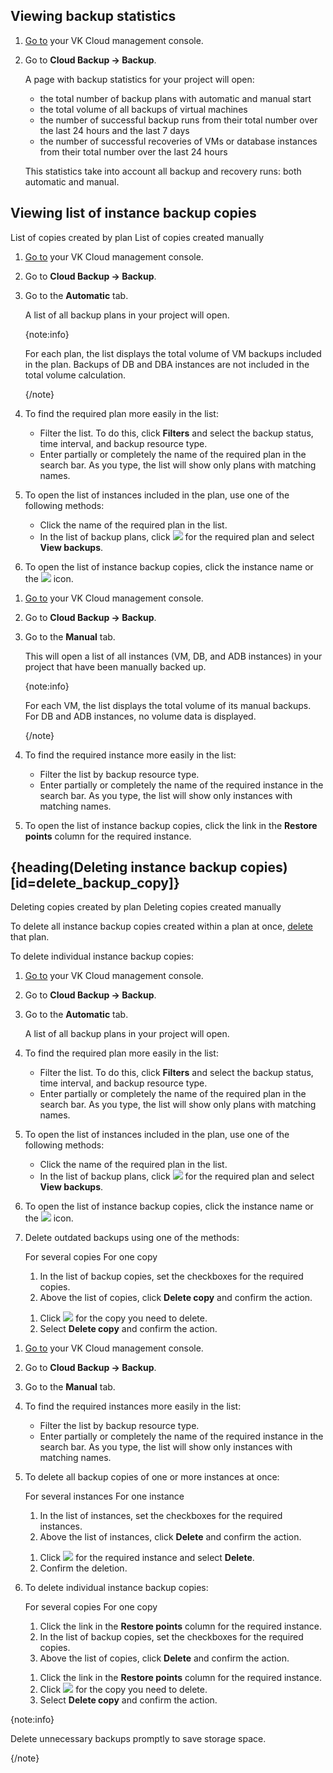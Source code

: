 ## Viewing backup statistics

1. [Go to](https://msk.cloud.vk.com/app/en/) your VK Cloud management console.
1. Go to **Cloud Backup → Backup**.

   A page with backup statistics for your project will open:

   * the total number of backup plans with automatic and manual start
   * the total volume of all backups of virtual machines
   * the number of successful backup runs from their total number over the last 24 hours and the last 7 days
   * the number of successful recoveries of VMs or database instances from their total number over the last 24 hours

   This statistics take into account all backup and recovery runs: both automatic and manual.

## Viewing list of instance backup copies

<tabs>
<tablist>
<tab>List of copies created by plan</tab>
<tab>List of copies created manually</tab>
</tablist>
<tabpanel>

1. [Go to](https://msk.cloud.vk.com/app/en/) your VK Cloud management console.
1. Go to **Cloud Backup → Backup**.
1. Go to the **Automatic** tab.

   A list of all backup plans in your project will open.

   {note:info}

   For each plan, the list displays the total volume of VM backups included in the plan. Backups of DB and DBA instances are not included in the total volume calculation.

   {/note}

1. To find the required plan more easily in the list:

    * Filter the list. To do this, click **Filters** and select the backup status, time interval, and backup resource type.
    * Enter partially or completely the name of the required plan in the search bar. As you type, the list will show only plans with matching names.

1. To open the list of instances included in the plan, use one of the following methods:

   * Click the name of the required plan in the list.
   * In the list of backup plans, click ![ ](/en/assets/more-icon.svg "inline") for the required plan and select **View backups**.

1. To open the list of instance backup copies, click the instance name or the ![ ](/en/assets/right-arrow-icon.svg "inline") icon.

</tabpanel>
<tabpanel>

1. [Go to](https://msk.cloud.vk.com/app/en/) your VK Cloud management console.
1. Go to **Cloud Backup → Backup**.
1. Go to the **Manual** tab.

   This will open a list of all instances (VM, DB, and ADB instances) in your project that have been manually backed up.

   {note:info}

   For each VM, the list displays the total volume of its manual backups. For DB and ADB instances, no volume data is displayed.

   {/note}

1. To find the required instance more easily in the list:

    * Filter the list by backup resource type.
    * Enter partially or completely the name of the required instance in the search bar. As you type, the list will show only instances with matching names.

1. To open the list of instance backup copies, click the link in the **Restore points** column for the required instance.

</tabpanel>
</tabs>

## {heading(Deleting instance backup copies)[id=delete_backup_copy]}

<tabs>
<tablist>
<tab>Deleting copies created by plan</tab>
<tab>Deleting copies created manually</tab>
</tablist>
<tabpanel>

To delete all instance backup copies created within a plan at once, [delete](../manage-backup-plan#activate_stop_delete_backup_plan) that plan.

To delete individual instance backup copies:

1. [Go to](https://msk.cloud.vk.com/app/en/) your VK Cloud management console.
1. Go to **Cloud Backup → Backup**.
1. Go to the **Automatic** tab.

   A list of all backup plans in your project will open.

1. To find the required plan more easily in the list:

    * Filter the list. To do this, click **Filters** and select the backup status, time interval, and backup resource type.
    * Enter partially or completely the name of the required plan in the search bar. As you type, the list will show only plans with matching names.

1. To open the list of instances included in the plan, use one of the following methods:

   * Click the name of the required plan in the list.
   * In the list of backup plans, click ![ ](/en/assets/more-icon.svg "inline") for the required plan and select **View backups**.

1. To open the list of instance backup copies, click the instance name or the ![ ](/en/assets/right-arrow-icon.svg "inline") icon.
1. Delete outdated backups using one of the methods:

   <tabs>
   <tablist>
   <tab>For several copies</tab>
   <tab>For one copy</tab>
   </tablist>
   <tabpanel>

      1. In the list of backup copies, set the checkboxes for the required copies.
      1. Above the list of copies, click **Delete copy** and confirm the action.

   </tabpanel>
   <tabpanel>

      1. Click ![ ](/en/assets/more-icon.svg "inline") for the copy you need to delete.
      1. Select **Delete copy** and confirm the action.

   </tabpanel>
   </tabs>

</tabpanel>
<tabpanel>

1. [Go to](https://msk.cloud.vk.com/app/en/) your VK Cloud management console.
1. Go to **Cloud Backup → Backup**.
1. Go to the **Manual** tab.
1. To find the required instances more easily in the list:

    * Filter the list by backup resource type.
    * Enter partially or completely the name of the required instance in the search bar. As you type, the list will show only instances with matching names.

1. To delete all backup copies of one or more instances at once:

   <tabs>
   <tablist>
   <tab>For several instances</tab>
   <tab>For one instance</tab>
   </tablist>
   <tabpanel>

      1. In the list of instances, set the checkboxes for the required instances.
      1. Above the list of instances, click **Delete** and confirm the action.

   </tabpanel>
   <tabpanel>

      1. Click ![ ](/en/assets/more-icon.svg "inline") for the required instance and select **Delete**.
      1. Confirm the deletion.

   </tabpanel>
   </tabs>

1. To delete individual instance backup copies:

   <tabs>
   <tablist>
   <tab>For several copies</tab>
   <tab>For one copy</tab>
   </tablist>
   <tabpanel>

      1. Click the link in the **Restore points** column for the required instance.
      1. In the list of backup copies, set the checkboxes for the required copies.
      1. Above the list of copies, click **Delete** and confirm the action.

   </tabpanel>
   <tabpanel>

      1. Click the link in the **Restore points** column for the required instance.
      1. Click ![ ](/en/assets/more-icon.svg "inline") for the copy you need to delete.
      1. Select **Delete copy** and confirm the action.

   </tabpanel>
   </tabs>

</tabpanel>
</tabs>

{note:info}

Delete unnecessary backups promptly to save storage space.

{/note}
